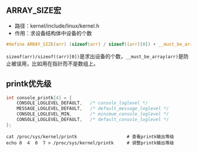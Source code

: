 ## ARRAY_SIZE宏

- 路径：kernel/include/linux/kernel.h
- 作用：求设备结构体中设备的个数

```c
#define ARRAY_SIZE(arr) (sizeof(arr) / sizeof((arr)[0]) + __must_be_array(arr))
```

`sizeof(arr)/sizeof((arr)[0])`是求出设备的个数，`__must_be_array(arr)`是防止被误用，比如用在指针而不是数组上。

## printk优先级

```c
int console_printk[4] = {
	CONSOLE_LOGLEVEL_DEFAULT,	/* console_loglevel */
	MESSAGE_LOGLEVEL_DEFAULT,	/* default_message_loglevel */
	CONSOLE_LOGLEVEL_MIN,		/* minimum_console_loglevel */
	CONSOLE_LOGLEVEL_DEFAULT,	/* default_console_loglevel */
};
```

```shell
cat /proc/sys/kernel/printk                   # 查看printk输出等级
echo 0  4  0  7 > /proc/sys/kernel/printk     # 调整printk输出等级
```